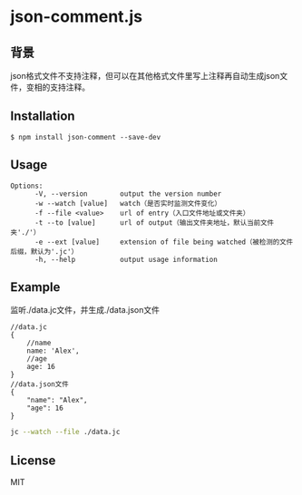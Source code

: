 # json-comment.js

## 背景

json格式文件不支持注释，但可以在其他格式文件里写上注释再自动生成json文件，变相的支持注释。

## Installation

    $ npm install json-comment --save-dev

## Usage


```  
Options:
      -V, --version        output the version number
      -w --watch [value]   watch（是否实时监测文件变化）
      -f --file <value>    url of entry（入口文件地址或文件夹）
      -t --to [value]      url of output（输出文件夹地址，默认当前文件夹'./'）
      -e --ext [value]     extension of file being watched（被检测的文件后缀，默认为'.jc'）
      -h, --help           output usage information
```


## Example

监听./data.jc文件，并生成./data.json文件

```data.jc
//data.jc
{
    //name
    name: 'Alex',
    //age
    age: 16
}
//data.json文件
{
    "name": "Alex",
    "age": 16
}
```

```bash
jc --watch --file ./data.jc
```

## License

MIT

